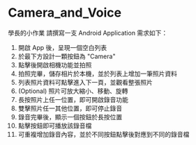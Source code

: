 # Camera_and_Voice
學長的小作業
請撰寫一支 Android Application 需求如下：
1. 開啟 App 後，呈現一個空白列表
2. 於最下方設計一顆按鈕為 "Camera"
3. 點擊後開啟相機功能並拍照
4. 拍照完畢，儲存相片於本機，並於列表上增加一筆照片資料
5. 列表照片資料可點擊進入下一頁，並觀看整張照片
6. (Optional) 照片可放大縮小、移動、旋轉
7. 長按照片上任一位置，即可開啟錄音功能
8. 雙擊照片任一其他位置，即可停止錄音
9. 錄音完畢後，顯示一個按鈕於長按位置
10. 點擊按鈕即可播放該錄音檔
11. 可重複增加錄音內容，並於不同按鈕點擊後對應到不同的錄音檔 
